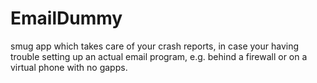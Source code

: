 # EmailDummy
smug app which takes care of your crash reports, in case your having trouble setting up an actual email program, e.g. behind a firewall or on a virtual phone with no gapps.
